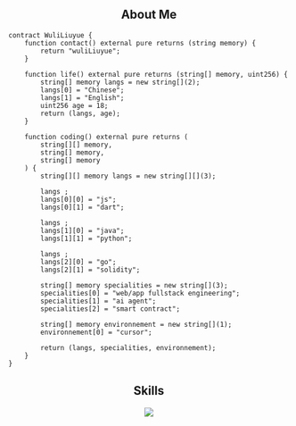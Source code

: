 <h2 align="center">About Me </h2>

```solidity
contract WuliLiuyue {
    function contact() external pure returns (string memory) {
        return "wuliLiuyue";
    }

    function life() external pure returns (string[] memory, uint256) {
        string[] memory langs = new string[](2);
        langs[0] = "Chinese";
        langs[1] = "English";
        uint256 age = 18;
        return (langs, age);
    }

    function coding() external pure returns (
        string[][] memory, 
        string[] memory, 
        string[] memory
    ) {
        string[][] memory langs = new string[][](3);
        
        langs ;
        langs[0][0] = "js";
        langs[0][1] = "dart";
        
        langs ;
        langs[1][0] = "java";
        langs[1][1] = "python";
        
        langs ;
        langs[2][0] = "go";
        langs[2][1] = "solidity";
        
        string[] memory specialities = new string[](3);
        specialities[0] = "web/app fullstack engineering";
        specialities[1] = "ai agent";
        specialities[2] = "smart contract";
        
        string[] memory environnement = new string[](1);
        environnement[0] = "cursor";
        
        return (langs, specialities, environnement);
    }
}
```
<h2 align="center">Skills </h2>

<p align="center">
  <a href="https://skillicons.dev">
    <img src="https://skillicons.dev/icons?i=js,dart,java,python,go,solidity" />
  </a>
</p>

<p align="center">
    <img alt="" src="https://github-readme-stats.vercel.app/api?username=wuliLiuyue&count_private=true&theme=tokyonight&show_icons=true">
</p>
